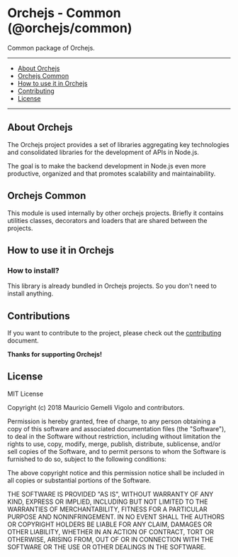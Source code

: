 # Orchejs - Common (@orchejs/common)

Common package of Orchejs.

---

* [About Orchejs](#aoj)
* [Orchejs Common](#orc)
* [How to use it in Orchejs](#huo)
* [Contributing](#con)
* [License](#lic)

---

## <a name="aoj"></a> About Orchejs

The Orchejs project provides a set of libraries aggregating key technologies and consolidated libraries for the development of APIs in Node.js.

The goal is to make the backend development in Node.js even more productive, organized and that promotes scalability and maintainability.

## <a name="orc"></a> Orchejs Common

This module is used internally by other orchejs projects. Briefly it contains utilities classes, decorators and loaders that are shared between the projects.

## <a name="huo"></a> How to use it in Orchejs

### How to install?

This library is already bundled in Orchejs projects. So you don't need to install anything.

## <a name="con"></a> Contributions

If you want to contribute to the project, please check out the [contributing](CONTRIBUTING.md)
document.

**Thanks for supporting Orchejs!**

## <a name="lic"></a> License

MIT License

Copyright (c) 2018 Mauricio Gemelli Vigolo and contributors.

Permission is hereby granted, free of charge, to any person obtaining a copy
of this software and associated documentation files (the "Software"), to deal
in the Software without restriction, including without limitation the rights
to use, copy, modify, merge, publish, distribute, sublicense, and/or sell
copies of the Software, and to permit persons to whom the Software is
furnished to do so, subject to the following conditions:

The above copyright notice and this permission notice shall be included in all
copies or substantial portions of the Software.

THE SOFTWARE IS PROVIDED "AS IS", WITHOUT WARRANTY OF ANY KIND, EXPRESS OR
IMPLIED, INCLUDING BUT NOT LIMITED TO THE WARRANTIES OF MERCHANTABILITY,
FITNESS FOR A PARTICULAR PURPOSE AND NONINFRINGEMENT. IN NO EVENT SHALL THE
AUTHORS OR COPYRIGHT HOLDERS BE LIABLE FOR ANY CLAIM, DAMAGES OR OTHER
LIABILITY, WHETHER IN AN ACTION OF CONTRACT, TORT OR OTHERWISE, ARISING FROM,
OUT OF OR IN CONNECTION WITH THE SOFTWARE OR THE USE OR OTHER DEALINGS IN THE
SOFTWARE.
